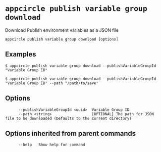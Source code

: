 # `appcircle publish variable group download`

Download Publish environment variables as a JSON file

```plaintext
appcircle publish variable group download [options]
```

## Examples

```plaintext
$ appcircle publish variable group download --publishVariableGroupId "Variable Group ID"

$ appcircle publish variable group download --publishVariableGroupId "Variable Group ID" --path "/path/to/save"
```
         
## Options

```plaintext
      --publishVariableGroupId <uuid>  Variable Group ID
      --path <string>                  [OPTIONAL] The path for JSON file to be downloaded (Defaults to the current directory)
```                       

## Options inherited from parent commands

```plaintext
      --help   Show help for command
``` 